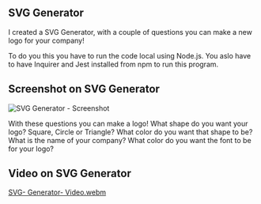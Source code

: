## SVG Generator
I created a SVG Generator, with a couple of questions you can make a new logo for your company!

To do you this you have to run the code local using Node.js. You aslo have to have Inquirer and Jest installed from npm to run this program.

## Screenshot on SVG Generator
![SVG Generator - Screenshot](https://github.com/DakotaK92/Challenge-10/assets/46942706/63d546a0-e923-49d9-a604-6b7acefad1cf)

With these questions you can make a logo!
What shape do you want your logo? Square, Circle or Triangle? 
What color do you want that shape to be?
What is the name of your company?
What color do you want the font to be for your logo?

## Video on SVG Generator
[SVG- Generator- Video.webm](https://github.com/DakotaK92/Challenge-10/assets/46942706/63dca1d0-69f4-41e5-be85-20c8af3df6b8)

